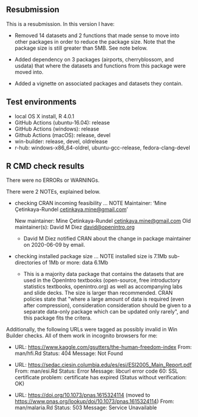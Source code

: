 ## Resubmission

This is a resubmission. In this version I have:

* Removed 14 datasets and 2 functions that made sense to move into other packages 
  in order to reduce the package size. Note that the package size is still greater 
  than 5MB. See note below.

* Added dependency on 3 packages (airports, cherryblossom, and usdata) that where 
  the datasets and functions from this package were moved into.
  
* Added a vignette on associated packages and datasets they contain. 
  
## Test environments

* local OS X install, R 4.0.1
* GitHub Actions (ubuntu-16.04): release
* GitHub Actions (windows): release
* Github Actions (macOS): release, devel
* win-builder: release, devel, oldrelease
* r-hub: windows-x86_64-oldrel, ubuntu-gcc-release, fedora-clang-devel

## R CMD check results

There were no ERRORs or WARNINGs.

There were 2 NOTEs, explained below.

* checking CRAN incoming feasibility ... NOTE
  Maintainer: ‘Mine Çetinkaya-Rundel <cetinkaya.mine@gmail.com>’

  New maintainer:
    Mine Çetinkaya-Rundel <cetinkaya.mine@gmail.com>
  Old maintainer(s):
    David M Diez <david@openintro.org>
  
  * David M Diez notified CRAN about the change in package maintainer on 
  2020-06-09 by email.

* checking installed package size ... NOTE
    installed size is  7.1Mb
    sub-directories of 1Mb or more:
      data   6.1Mb
  
  * This is a majority data package that contains the datasets that are used 
  in the OpenIntro textbooks (open-source, free introductory statistics 
  textbooks, openintro.org) as well as accompanying labs and slide decks.
  The size is larger than recommended. CRAN policies state that "where a large 
  amount of data is required (even after compression), consideration
  consideration should be given to a separate data-only package which can be
  updated only rarely", and this package fits the critera.

Additionally, the following URLs were tagged as possibly invalid in Win Builder checks. All of them work in incognito browsers for me:

- URL: https://www.kaggle.com/gsutters/the-human-freedom-index
    From: man/hfi.Rd
    Status: 404
    Message: Not Found

- URL: https://sedac.ciesin.columbia.edu/es/esi/ESI2005_Main_Report.pdf
    From: man/esi.Rd
    Status: Error
    Message: libcurl error code 60:
        SSL certificate problem: certificate has expired
        (Status without verification: OK)

- URL: https://doi.org/10.1073/pnas.1615324114 (moved to https://www.pnas.org/lookup/doi/10.1073/pnas.1615324114)
    From: man/malaria.Rd
    Status: 503
    Message: Service Unavailable
